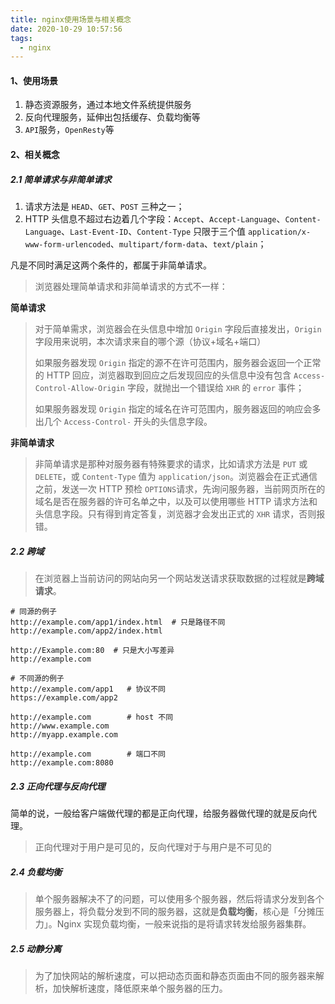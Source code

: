```yaml
---
title: nginx使用场景与相关概念
date: 2020-10-29 10:57:56
tags:
  - nginx
---
```


#### 1、使用场景

1. 静态资源服务，通过本地文件系统提供服务
2. 反向代理服务，延伸出包括缓存、负载均衡等
3. `API`服务，`OpenResty`等

#### 2、相关概念

##### 2.1 简单请求与非简单请求

1. 请求方法是 `HEAD`、`GET`、`POST` 三种之一；
2. HTTP 头信息不超过右边着几个字段：`Accept`、`Accept-Language`、`Content-Language`、`Last-Event-ID`、`Content-Type` 只限于三个值 `application/x-www-form-urlencoded`、`multipart/form-data`、`text/plain`；

凡是不同时满足这两个条件的，都属于非简单请求。

> 浏览器处理简单请求和非简单请求的方式不一样：

**简单请求**

> 对于简单需求，浏览器会在头信息中增加 `Origin` 字段后直接发出，`Origin` 字段用来说明，本次请求来自的哪个源（协议+域名+端口）
>
> 如果服务器发现 `Origin` 指定的源不在许可范围内，服务器会返回一个正常的 HTTP 回应，浏览器取到回应之后发现回应的头信息中没有包含 `Access-Control-Allow-Origin` 字段，就抛出一个错误给 `XHR` 的 `error` 事件；
>
> 如果服务器发现 `Origin` 指定的域名在许可范围内，服务器返回的响应会多出几个 `Access-Control-` 开头的头信息字段。

**非简单请求**

> 非简单请求是那种对服务器有特殊要求的请求，比如请求方法是 `PUT` 或 `DELETE`，或 `Content-Type` 值为 `application/json`。浏览器会在正式通信之前，发送一次 HTTP 预检 `OPTIONS`请求，先询问服务器，当前网页所在的域名是否在服务器的许可名单之中，以及可以使用哪些 HTTP 请求方法和头信息字段。只有得到肯定答复，浏览器才会发出正式的 `XHR` 请求，否则报错。

##### 2.2 跨域

> 在浏览器上当前访问的网站向另一个网站发送请求获取数据的过程就是**跨域请求**。

```
# 同源的例子
http://example.com/app1/index.html  # 只是路径不同
http://example.com/app2/index.html

http://Example.com:80  # 只是大小写差异
http://example.com

# 不同源的例子
http://example.com/app1   # 协议不同
https://example.com/app2

http://example.com        # host 不同
http://www.example.com
http://myapp.example.com

http://example.com        # 端口不同
http://example.com:8080
```

##### 2.3 正向代理与反向代理

简单的说，一般给客户端做代理的都是正向代理，给服务器做代理的就是反向代理。

> 正向代理对于用户是可见的，反向代理对于与用户是不可见的

##### 2.4 负载均衡

> 单个服务器解决不了的问题，可以使用多个服务器，然后将请求分发到各个服务器上，将负载分发到不同的服务器，这就是**负载均衡**，核心是「分摊压力」。Nginx 实现负载均衡，一般来说指的是将请求转发给服务器集群。

##### 2.5 动静分离

> 为了加快网站的解析速度，可以把动态页面和静态页面由不同的服务器来解析，加快解析速度，降低原来单个服务器的压力。
